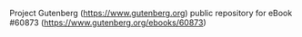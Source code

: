 Project Gutenberg (https://www.gutenberg.org) public repository for eBook #60873 (https://www.gutenberg.org/ebooks/60873)
